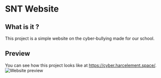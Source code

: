 # SNT Website
## What is it ?
This project is a simple website on the cyber-bullying made for our school.
## Preview
You can see how this project looks like at https://cyber.harcelement.space/.
<img src="https://cyber.harcelement.space/ressources/header.png"
     alt="Website preview"
     style="display: block; margin-left: auto; margin-right: auto;" />
